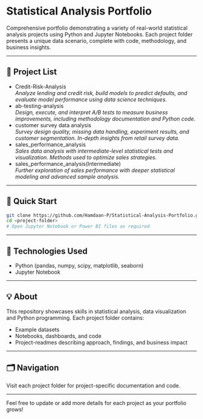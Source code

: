 # Statistical Analysis Portfolio

Comprehensive portfolio demonstrating a variety of real-world statistical analysis projects using Python and Jupyter Notebooks. Each project folder presents a unique data scenario, complete with code, methodology, and business insights.

---

## 📁 Project List
- Credit-Risk-Analysis  
  *Analyze lending and credit risk, build models to predict defaults, and evaluate model performance using data science techniques.*
- ab-testing-analysis  
  *Design, execute, and interpret A/B tests to measure business improvements, including methodology documentation and Python code.*
- customer survey data analysis  
  *Survey design quality, missing data handling, experiment results, and customer segmentation. In-depth insights from retail survey data.*
- sales_performance_analysis  
  *Sales data analysis with intermediate-level statistical tests and visualization. Methods used to optimize sales strategies.*
- sales_performance_analysis(Intermediate)  
  *Further exploration of sales performance with deeper statistical modeling and advanced sample analysis.*

---

## 🚀 Quick Start
```bash
git clone https://github.com/Hamdaan-P/Statistical-Analysis-Portfolio.git
cd <project-folder>
# Open Jupyter Notebook or Power BI files as required
```

---

## 🧮 Technologies Used
- Python (pandas, numpy, scipy, matplotlib, seaborn)
- Jupyter Notebook

---

## 💡 About

This repository showcases skills in statistical analysis, data visualization and Python programming. Each project folder contains:
- Example datasets
- Notebooks, dashboards, and code
- Project-readmes describing approach, findings, and business impact

---

## 🗂️ Navigation
Visit each project folder for project-specific documentation and code.

---

Feel free to update or add more details for each project as your portfolio grows!
